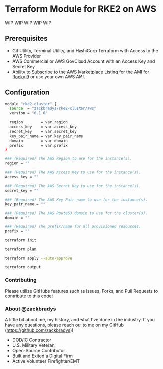 # Terraform Module for RKE2 on AWS

WIP WIP WIP WIP WIP

## Prerequisites
* Git Utility, Terminal Utility, and HashiCorp Terraform with Access to the AWS Provider
* AWS Commercial or AWS GovCloud Account with an Access Key and Secret Key
* Ability to Subscribe to the [AWS Marketplace Listing for the AMI for Rocky 9](https://aws.amazon.com/marketplace/pp/prodview-ygp66mwgbl2ii) or use your own AWS AMI.

## Configuration
```bash
module "rke2-cluster" {
  source  = "zackbradys/rke2-cluster/aws"
  version = "0.1.0"

  region        = var.region
  access_key    = var.access_key
  secret_key    = var.secret_key
  key_pair_name = var.key_pair_name
  domain        = var.domain
  prefix        = var.prefix
}
```

```bash
### (Required) The AWS Region to use for the instance(s).
region = ""

### (Required) The AWS Access Key to use for the instance(s).
access_key = ""

### (Required) The AWS Secret Key to use for the instance(s).
secret_key = ""

### (Required) The AWS Key Pair name to use for the instance(s).
key_pair_name = ""

### (Required) The AWS Route53 domain to use for the cluster(s).
domain = ""

### (Required) The prefix/name for all provisioned resources.
prefix = ""
```

```bash
terraform init

terraform plan

terraform apply --auto-approve

terraform output
```

### Contributing
Please utilize GitHubs features such as Issues, Forks, and Pull Requests to contribute to this code!

### About @zackbradys
A little bit about me, my history, and what I've done in the industry. If you have any questions, please reach out to me on my GitHub (https://github.com/zackbradys)!
- DOD/IC Contractor
- U.S. Military Veteran
- Open-Source Contributor
- Built and Exited a Digital Firm
- Active Volunteer Firefighter/EMT